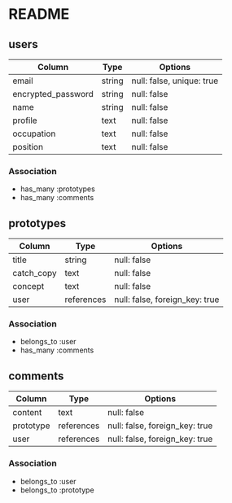# README
## users
| Column             | Type   | Options     |
| ------------------ | ------ | ----------- |
| email              | string | null: false, unique: true |
| encrypted_password | string | null: false |
| name               | string | null: false |
| profile            | text   | null: false |
| occupation         | text   | null: false |
| position           | text   | null: false |
### Association
- has_many :prototypes
- has_many :comments
## prototypes
| Column     | Type       | Options     |
| ---------- | ---------- | ----------- |
| title      | string     | null: false |
| catch_copy | text       | null: false |
| concept    | text       | null: false |
| user       | references | null: false, foreign_key: true |
### Association
- belongs_to :user
- has_many :comments
## comments
| Column     | Type       | Options     |
| ---------- | ---------- | ----------- |
| content    | text       | null: false |
| prototype  | references | null: false, foreign_key: true |
| user       | references | null: false, foreign_key: true |
### Association
- belongs_to :user
- belongs_to :prototype